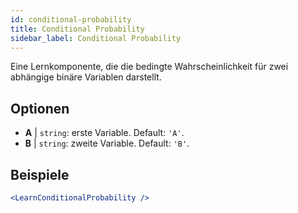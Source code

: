 ```yaml
---
id: conditional-probability
title: Conditional Probability
sidebar_label: Conditional Probability
---
```


Eine Lernkomponente, die die bedingte Wahrscheinlichkeit für zwei abhängige binäre Variablen darstellt.

## Optionen

* __A__ | `string`: erste Variable. Default: `'A'`.
* __B__ | `string`: zweite Variable. Default: `'B'`.


## Beispiele

```jsx live
<LearnConditionalProbability />
```

